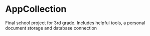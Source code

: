 # AppCollection
Final school project for 3rd grade. Includes helpful tools, a personal document storage and database connection
